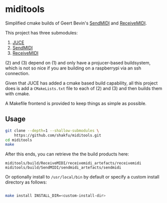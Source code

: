 # miditools

Simplified cmake builds of Geert Bevin's [SendMIDI](https://github.com/gbevin/SendMIDI) and [ReceiveMIDI](https://github.com/gbevin/ReceiveMIDI).

This project has three submodules:

1. [JUCE](https://github.com/juce-framework/JUCE)
2. [SendMIDI](https://github.com/gbevin/SendMIDI)
3. [ReceiveMIDI](https://github.com/gbevin/ReceiveMIDI)


(2) and (3) depend on (1) and only have a projucer-based buildsystem, which is not so nice if you are building on a raspberrypi via an ssh connection.

Given that JUCE has added a cmake based build capability, all this project does is add a `CMakeLists.txt` file to each of (2) and (3) and then builds them with cmake.

A Makefile frontend is provided to keep things as simple as possible.

## Usage

```bash
git clone --depth=1 --shallow-submodules \
	https://github.com/shakfu/miditools.git
cd miditools
make
```

After this ends, you can retrieve the the build products here:

```
miditools/build/ReceiveMIDI/receivemidi_artefacts/receivemidi
miditools/build/SendMIDI/sendmidi_artefacts/sendmidi
```

Or optionally install to `/usr/local/bin` by default or specify a custom install directory as follows:

```bash

make install INSTALL_DIR=<custom-install-dir>

```


